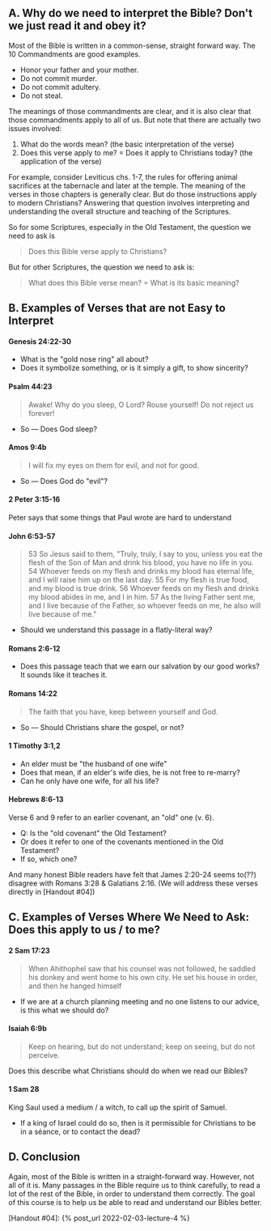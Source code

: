 ## A. Why do we need to interpret the Bible? Don't we just read it and obey it?

Most of the Bible is written in a common-sense, straight forward way. The 10 Commandments are good examples.

- Honor your father and your mother.
- Do not commit murder.
- Do not commit adultery.
- Do not steal.

The meanings of those commandments are clear, and it is also clear that those commandments apply to all of us.
But note that there are actually two issues involved:

1. What do the words mean? (the basic interpretation of the verse)
2. Does this verse apply to me? = Does it apply to Christians today? (the application of the verse)

For example, consider Leviticus chs. 1-7, the rules for offering animal sacrifices at the tabernacle and later at the temple. The meaning of the verses in those chapters is generally clear. But do those instructions apply to modern Christians? Answering that question involves interpreting and understanding the overall structure and teaching of the Scriptures.

So for some Scriptures, especially in the Old Testament, the question we need to ask is
> Does this Bible verse apply to Christians?

But for other Scriptures, the question we need to ask is:
> What does this Bible verse mean? = What is its basic meaning?

## B. Examples of Verses that are not Easy to Interpret

#### Genesis 24:22-30
- What is the "gold nose ring" all about?
- Does it symbolize something, or is it simply a gift, to show sincerity?

#### Psalm 44:23
> Awake! Why do you sleep, O Lord?
> Rouse yourself! Do not reject us forever!

- So — Does God sleep?

#### Amos 9:4b
> I will fix my eyes on them for evil, and not for good.

- So — Does God do "evil"?

#### 2 Peter 3:15-16
Peter says that some things that Paul wrote are hard to understand

#### John 6:53-57
> 53 So Jesus said to them, "Truly, truly, I say to you, unless you eat the flesh of the Son of Man and drink his blood, you have no life in you.
54 Whoever feeds on my flesh and drinks my blood has eternal life, and I will raise him up on the last day.
55 For my flesh is true food, and my blood is true drink.
56 Whoever feeds on my flesh and drinks my blood abides in me, and I in him.
57 As the living Father sent me, and I live because of the Father, so whoever feeds on me, he also will live because of me."

- Should we understand this passage in a flatly-literal way?

#### Romans 2:6-12
- Does this passage teach that we earn our salvation by our good works? It sounds like it teaches it.

#### Romans 14:22
> The faith that you have, keep between yourself and God.

- So — Should Christians share the gospel, or not?

#### 1 Timothy 3:1,2
- An elder must be "the husband of one wife"
- Does that mean, if an elder's wife dies, he is not free to re-marry?
- Can he only have one wife, for all his life?

#### Hebrews 8:6-13
Verse 6 and 9 refer to an earlier covenant, an "old" one (v. 6).

- Q: Is the "old covenant" the Old Testament?
- Or does it refer to one of the covenants mentioned in the Old Testament?
- If so, which one?

And many honest Bible readers have felt that James 2:20-24 seems to(??) disagree with Romans 3:28 & Galatians 2:16. (We will address these verses directly in [Handout #04])

## C. Examples of Verses Where We Need to Ask: Does this apply to us / to me?

#### 2 Sam 17:23
> When Ahithophel saw that his counsel was not followed, he saddled his donkey and went home to his own city. He set his house in order, and then he hanged himself

- If we are at a church planning meeting and no one listens to our advice, is this what we should do?

#### Isaiah 6:9b
> Keep on hearing, but do not understand; keep on seeing, but do not perceive.

Does this describe what Christians should do when we read our Bibles?

#### 1 Sam 28
King Saul used a medium / a witch, to call up the spirit of Samuel.

- If a king of Israel could do so, then is it permissible for Christians to be in a séance, or to contact the dead?

## D. Conclusion
Again, most of the Bible is written in a straight-forward way. However, not all of it is. Many passages in the Bible require us to think carefully, to read a lot of the rest of the Bible, in order to understand them correctly. The goal of this course is to help us be able to read and understand our Bibles better.

[Handout #04]: {% post_url 2022-02-03-lecture-4 %}
